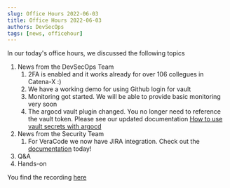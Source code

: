 ```yaml
---
slug: Office Hours 2022-06-03
title: Office Hours 2022-06-03
authors: DevSecOps
tags: [news, officehour]
---
```


In our today's office hours, we discussed the following topics

1. News from the DevSecOps Team
    1. 2FA is enabled and it works already for over 106 collegues in Catena-X :)
    2. We have a working demo for using Github login for vault
    3. Monitoring got started. We will be able to provide basic monitoring very soon
    4. The argocd vault plugin changed. You no longer need to reference the vault token. Please see our updated documentation [How to use vault secrets with argocd](/docs/guides/howto-use-vault-secrets-with-argocd)
1. News from the Security Team
    1. For VeraCode we now have JIRA integration. Check out the [documentation](/docs/security/veracode-jira-plugin) today!
1. Q&A
1. Hands-on

You find the
recording [here](https://bcgcatenax.sharepoint.com/:f:/r/sites/CommunitiesofPractises/Shared%20Documents/CX-CoP%20DevSecOps/Office_Hours_Regular_Recordings?csf=1&web=1&e=YezRwb)
